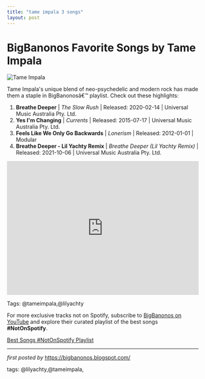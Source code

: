 ```yaml
---
title: "tame impala 3 songs"
layout: post
---
```

<h1>BigBanonos Favorite Songs by Tame Impala</h1>
<img src="https://i1.sndcdn.com/avatars-yHA8nds2mqg4uYtr-kyxTzw-t1080x1080.jpg" alt="Tame Impala"> <p>Tame Impala's unique blend of neo-psychedelic and modern rock has made them a staple in BigBanonosâ€™ playlist. Check out these highlights:</p> <ol> <li><strong>Breathe Deeper</strong> | <em>The Slow Rush</em> | Released: 2020-02-14 | Universal Music Australia Pty. Ltd.</li> <li><strong>Yes I'm Changing</strong> | <em>Currents</em> | Released: 2015-07-17 | Universal Music Australia Pty. Ltd.</li> <li><strong>Feels Like We Only Go Backwards</strong> | <em>Lonerism</em> | Released: 2012-01-01 | Modular</li> <li><strong>Breathe Deeper - Lil Yachty Remix</strong> | <em>Breathe Deeper (Lil Yachty Remix)</em> | Released: 2021-10-06 | Universal Music Australia Pty. Ltd.</li>
</ol> <div> <iframe src="https://open.spotify.com/embed/playlist/4sX9CSmrpNXHz4FGKMVwrF?utm_source=generator" width="100%" height="352" frameborder="0" allow="autoplay; clipboard-write; encrypted-media; fullscreen; picture-in-picture" loading="lazy"></iframe>
</div>
<p>Tags: @tameimpala,@lilyachty</p>


<!--Subscribe and Playlist Links-->
<div>
    <p>For more exclusive tracks not on Spotify, subscribe to <a href="https://www.youtube.com/@BigBanonos" target="_blank">BigBanonos on YouTube</a> and explore their curated playlist of the best songs <strong>#NotOnSpotify</strong>.</p>
    <p><a href="https://www.youtube.com/playlist?list=PLtuNtuTatqI0kFahUCbtbfenC_ET5O_tr" target="_blank">Best Songs #NotOnSpotify Playlist<br /></a></p></div>

<hr />

<p><em>first posted by</em> <a href="https://bigbanonos.blogspot.com/" rel="noopener" target="_new">https://bigbanonos.blogspot.com/</a></p>

<p>tags: @lilyachty,@tameimpala,</p>
